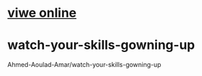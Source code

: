 # [viwe online](https://ahmed-aoulad-amar.github.io/watch-your-skills-gowning-up/)

# watch-your-skills-gowning-up
Ahmed-Aoulad-Amar/watch-your-skills-gowning-up
